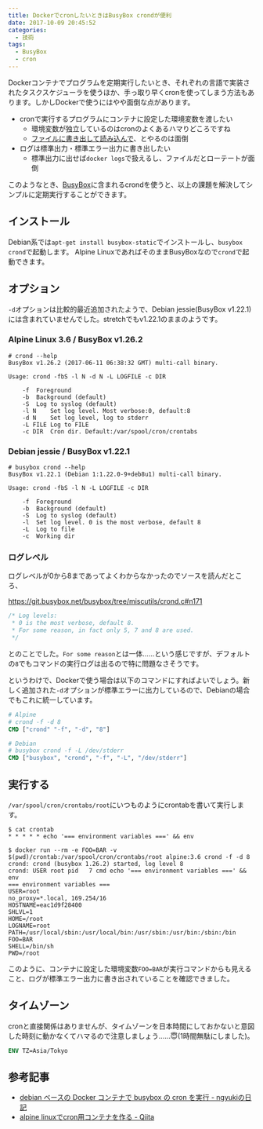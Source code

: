 ```yaml
---
title: DockerでcronしたいときはBusyBox crondが便利
date: 2017-10-09 20:45:52
categories:
  - 技術
tags:
  - BusyBox
  - cron
---
```


Dockerコンテナでプログラムを定期実行したいとき、それぞれの言語で実装されたタスクスケジューラを使うほか、手っ取り早くcronを使ってしまう方法もあります。しかしDockerで使うにはやや面倒な点があります。

- cronで実行するプログラムにコンテナに設定した環境変数を渡したい
  - 環境変数が独立しているのはcronのよくあるハマりどころですね
  - [ファイルに書き出して読み込んで](https://qiita.com/rerofumi/items/fc0126c4e985b78f769b)、とやるのは面倒
- ログは標準出力・標準エラー出力に書き出したい
  - 標準出力に出せば`docker logs`で扱えるし、ファイルだとローテートが面倒

このようなとき、[BusyBox](https://busybox.net/)に含まれるcrondを使うと、以上の課題を解決してシンプルに定期実行することができます。

## インストール

Debian系では`apt-get install busybox-static`でインストールし、`busybox crond`で起動します。
Alpine LinuxであればそのままBusyBoxなので`crond`で起動できます。

## オプション

`-d`オプションは比較的最近追加されたようで、Debian jessie(BusyBox v1.22.1)には含まれていませんでした。stretchでもv1.22.1のままのようです。

### Alpine Linux 3.6 / BusyBox v1.26.2

```shell-session
# crond --help
BusyBox v1.26.2 (2017-06-11 06:38:32 GMT) multi-call binary.

Usage: crond -fbS -l N -d N -L LOGFILE -c DIR

	-f	Foreground
	-b	Background (default)
	-S	Log to syslog (default)
	-l N	Set log level. Most verbose:0, default:8
	-d N	Set log level, log to stderr
	-L FILE	Log to FILE
	-c DIR	Cron dir. Default:/var/spool/cron/crontabs
```

### Debian jessie / BusyBox v1.22.1

```shell-session
# busybox crond --help
BusyBox v1.22.1 (Debian 1:1.22.0-9+deb8u1) multi-call binary.

Usage: crond -fbS -l N -L LOGFILE -c DIR

	-f	Foreground
	-b	Background (default)
	-S	Log to syslog (default)
	-l	Set log level. 0 is the most verbose, default 8
	-L	Log to file
	-c	Working dir
```

### ログレベル

ログレベルが0から8まであってよくわからなかったのでソースを読んだところ、

https://git.busybox.net/busybox/tree/miscutils/crond.c#n171

```c
/* Log levels:
 * 0 is the most verbose, default 8.
 * For some reason, in fact only 5, 7 and 8 are used.
 */
```

とのことでした。`For some reason`とは一体……という感じですが、デフォルトの`8`でもコマンドの実行ログは出るので特に問題なさそうです。

というわけで、Dockerで使う場合は以下のコマンドにすればよいでしょう。新しく追加された`-d`オプションが標準エラーに出力しているので、Debianの場合でもこれに統一しています。

```dockerfile
# Alpine
# crond -f -d 8
CMD ["crond" "-f", "-d", "8"]

# Debian
# busybox crond -f -L /dev/stderr
CMD ["busybox", "crond", "-f", "-L", "/dev/stderr"]
```

## 実行する

`/var/spool/cron/crontabs/root`にいつものようにcrontabを書いて実行します。

```shell-session
$ cat crontab
* * * * * echo '=== environment variables ===' && env

$ docker run --rm -e FOO=BAR -v $(pwd)/crontab:/var/spool/cron/crontabs/root alpine:3.6 crond -f -d 8
crond: crond (busybox 1.26.2) started, log level 8
crond: USER root pid   7 cmd echo '=== environment variables ===' && env
=== environment variables ===
USER=root
no_proxy=*.local, 169.254/16
HOSTNAME=eac1d9f28400
SHLVL=1
HOME=/root
LOGNAME=root
PATH=/usr/local/sbin:/usr/local/bin:/usr/sbin:/usr/bin:/sbin:/bin
FOO=BAR
SHELL=/bin/sh
PWD=/root
```

このように、コンテナに設定した環境変数`FOO=BAR`が実行コマンドからも見えること、ログが標準エラー出力に書き出されていることを確認できました。

## タイムゾーン

cronと直接関係はありませんが、タイムゾーンを日本時間にしておかないと意図した時刻に動かなくてハマるので注意しましょう……😇(1時間無駄にしました)。

```dockerfile
ENV TZ=Asia/Tokyo
```

## 参考記事

- [debian ベースの Docker コンテナで busybox の cron を実行 - ngyukiの日記](http://ngyuki.hatenablog.com/entry/2017/04/18/195254)
- [alpine linuxでcron用コンテナを作る - Qiita](https://qiita.com/shufo/items/9def5e9a6f44996312b8)
